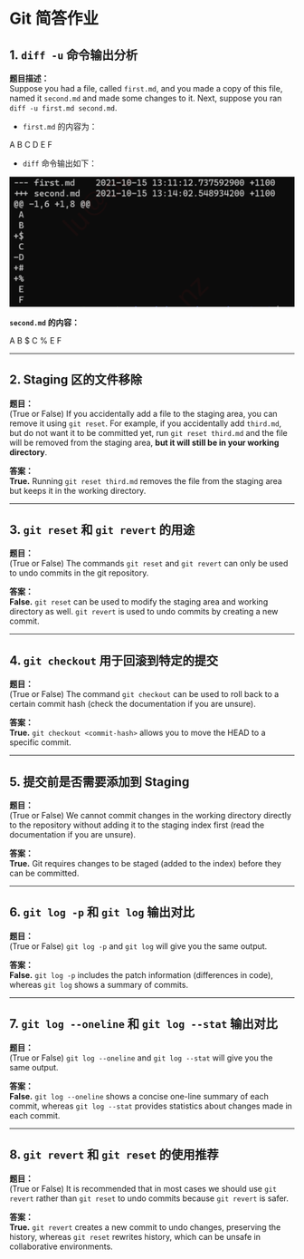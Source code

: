 # Git 简答作业

## 1. `diff -u` 命令输出分析

**题目描述：**  
Suppose you had a file, called `first.md`, and you made a copy of this file, named it `second.md` and made some changes to it. Next, suppose you ran `diff -u first.md second.md`.

- `first.md` 的内容为：

A B C D E F


- `diff` 命令输出如下：

![q1_output](q1_output.png)

**`second.md` 的内容：**

A B $ C % E F



---

## 2. Staging 区的文件移除  

**题目：**  
(True or False) If you accidentally add a file to the staging area, you can remove it using `git reset`. For example, if you accidentally add `third.md`, but do not want it to be committed yet, run `git reset third.md` and the file will be removed from the staging area, **but it will still be in your working directory**.

**答案：**  
**True.** Running `git reset third.md` removes the file from the staging area but keeps it in the working directory.

---

## 3. `git reset` 和 `git revert` 的用途

**题目：**  
(True or False) The commands `git reset` and `git revert` can only be used to undo commits in the git repository.

**答案：**  
**False.** `git reset` can be used to modify the staging area and working directory as well. `git revert` is used to undo commits by creating a new commit.

---

## 4. `git checkout` 用于回滚到特定的提交  

**题目：**  
(True or False) The command `git checkout` can be used to roll back to a certain commit hash (check the documentation if you are unsure).

**答案：**  
**True.** `git checkout <commit-hash>` allows you to move the HEAD to a specific commit.

---

## 5. 提交前是否需要添加到 Staging

**题目：**  
(True or False) We cannot commit changes in the working directory directly to the repository without adding it to the staging index first (read the documentation if you are unsure).

**答案：**  
**True.** Git requires changes to be staged (added to the index) before they can be committed.

---

## 6. `git log -p` 和 `git log` 输出对比  

**题目：**  
(True or False) `git log -p` and `git log` will give you the same output.

**答案：**  
**False.** `git log -p` includes the patch information (differences in code), whereas `git log` shows a summary of commits.

---

## 7. `git log --oneline` 和 `git log --stat` 输出对比

**题目：**  
(True or False) `git log --oneline` and `git log --stat` will give you the same output.

**答案：**  
**False.** `git log --oneline` shows a concise one-line summary of each commit, whereas `git log --stat` provides statistics about changes made in each commit.

---

## 8. `git revert` 和 `git reset` 的使用推荐  

**题目：**  
(True or False) It is recommended that in most cases we should use `git revert` rather than `git reset` to undo commits because `git revert` is safer.

**答案：**  
**True.** `git revert` creates a new commit to undo changes, preserving the history, whereas `git reset` rewrites history, which can be unsafe in collaborative environments.
